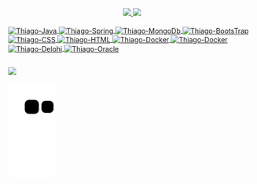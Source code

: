 
<div align="center">
  <a href="https://github.com/thiagoslovak">
  <img height="180em" src="https://github-readme-stats.vercel.app/api?username=thiagoslovak&show_icons=true&theme=dark&include_all_commits=true&count_private=true"/>
  <img height="180em" src="https://github-readme-stats.vercel.app/api/top-langs/?username=thiagoslovak&layout=compact&langs_count=7&theme=dark"/>
</div>
<div style="display: inline_block"><br>
  <img align="center" alt="Thiago-Java" height="40" width="40" src="https://cdn.jsdelivr.net/gh/devicons/devicon/icons/java/java-original.svg"> 
  <img align="center" alt="Thiago-Spring" height="40" width="40" src="https://cdn.jsdelivr.net/gh/devicons/devicon/icons/spring/spring-original.svg"> 
  <img align="center" alt="Thiago-MongoDb" height="40" width="40" src="https://cdn.jsdelivr.net/gh/devicons/devicon/icons/mongodb/mongodb-original.svg"> 
  <img align="center" alt="Thiago-BootsTrap" height="40" width="40" src="https://cdn.jsdelivr.net/gh/devicons/devicon/icons/bootstrap/bootstrap-plain.svg"> 
  <img align="center" alt="Thiago-CSS" height="40" width="40" src="https://cdn.jsdelivr.net/gh/devicons/devicon/icons/css3/css3-original.svg">
  <img align="center" alt="Thiago-HTML" height="40" width="40" src="https://cdn.jsdelivr.net/gh/devicons/devicon/icons/html5/html5-original.svg">
  <img align="center" alt="Thiago-Docker" height="40" width="40" src="https://cdn.jsdelivr.net/gh/devicons/devicon/icons/docker/docker-original.svg">
  <img align="center" alt="Thiago-Docker" height="40" width="40" src="https://cdn.jsdelivr.net/gh/devicons/devicon/icons/gitlab/gitlab-original.svg">
  <img align="center" alt="Thiago-Delohi" height="40" width="40" src=https://user-images.githubusercontent.com/3423282/123477765-e4013700-d5d4-11eb-876c-de9aab52153b.png>
  <img align="center" alt="Thiago-Oracle" height="80" width="80" src="https://www.martincap.io/images/icons/devicon/oracle/oracle-original.svg">
</div>
  
  
##
  
<div>
  <a href="https://www.linkedin.com/in/thiago-slovak-3b170a1b1/" target="_blank"><img src="https://img.shields.io/badge/-LinkedIn-%230077B5?style=for-the-badge&logo=linkedin&logoColor=white" target="_blank"></a>  
  
  ![Snake animation](https://github.com/thiagoslovak/thiagoslovak/blob/output/github-contribution-grid-snake.svg)
</div>

